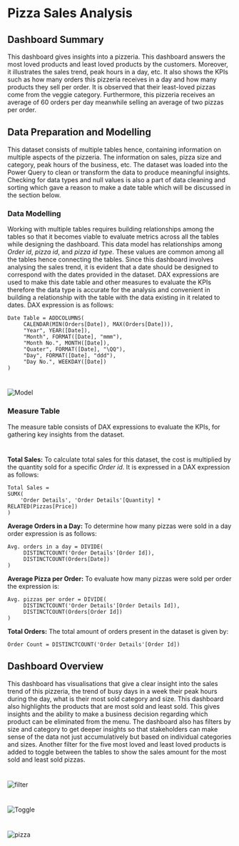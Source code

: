 # Pizza Sales Analysis

## Dashboard Summary
This dashboard gives insights into a pizzeria. This dashboard answers the most loved products and least loved products by the customers. Moreover, it illustrates the sales trend, peak hours in a day, etc. It also shows the KPIs such as how many orders this pizzeria receives in a day and how many products they sell per order. It is observed that their least-loved pizzas come from the veggie category. Furthermore, this pizzeria receives an average of 60 orders per day meanwhile selling an average of two pizzas per order.

## Data Preparation and Modelling
This dataset consists of multiple tables hence, containing information on multiple aspects of the pizzeria. The information on sales, pizza size and category, peak hours of the business, etc. The dataset was loaded into the Power Query to clean or transform the data to produce meaningful insights. Checking for data types and null values is also a part of data cleaning and sorting which gave a reason to make a date table which will be discussed in the section below.
### Data Modelling
Working with multiple tables requires building relationships among the tables so that it becomes viable to evaluate metrics across all the tables while designing the dashboard. This data model has relationships among _Order id_, _pizza id_, and _pizza id type_. These values are common among all the tables hence connecting the tables. Since this dashboard involves analysing the sales trend, it is evident that a date should be designed to correspond with the dates provided in the dataset. DAX expressions are used to make this date table and other measures to evaluate the KPIs therefore the data type is accurate for the analysis and convenient in building a relationship with the table with the data existing in it related to dates. DAX expression is as follows:
```
Date Table = ADDCOLUMNS(
     CALENDAR(MIN(Orders[Date]), MAX(Orders[Date])),
     "Year", YEAR([Date]),
     "Month", FORMAT([Date], "mmm"),
     "Month No.", MONTH([Date]),
     "Quater", FORMAT([Date], "\QQ"),
     "Day", FORMAT([Date], "ddd"),
     "Day No.", WEEKDAY([Date])
)
```
#
![Model](https://github.com/user-attachments/assets/d7c57465-2c39-4ed8-9c6f-c7f037ec45f3)
### Measure Table
The measure table consists of DAX expressions to evaluate the KPIs, for gathering key insights from the dataset.
#
**Total Sales:** To calculate total sales for this dataset, the cost is multiplied by the quantity sold for a specific _Order id_. It is expressed in a DAX expression as follows:
```
Total Sales = 
SUMX(
    'Order Details', 'Order Details'[Quantity] * RELATED(Pizzas[Price])
)
```
**Average Orders in a Day:** To determine how many pizzas were sold in a day order expression is as follows:
```
Avg. orders in a day = DIVIDE(
     DISTINCTCOUNT('Order Details'[Order Id]),
     DISTINCTCOUNT(Orders[Date])
)
```
**Average Pizza per Order:** To evaluate how many pizzas were sold per order the expression is:
```
Avg. pizzas per order = DIVIDE(
     DISTINCTCOUNT('Order Details'[Order Details Id]),
     DISTINCTCOUNT(Orders[Order Id])
)
```
**Total Orders:** The total amount of orders present in the dataset is given by:
```
Order Count = DISTINCTCOUNT('Order Details'[Order Id])
```

## Dashboard Overview
This dashboard has visualisations that give a clear insight into the sales trend of this pizzeria, the trend of busy days in a week their peak hours during the day, what is their most sold category and size. This dashboard also highlights the products that are most sold and least sold. This gives insights and the ability to make a business decision regarding which product can be eliminated from the menu. The dashboard also has filters by size and category to get deeper insights so that stakeholders can make sense of the data not just accumulatively but based on individual categories and sizes. Another filter for the five most loved and least loved products is added to toggle between the tables to show the sales amount for the most sold and least sold pizzas.
#
![filter](https://github.com/user-attachments/assets/98bdea2c-7b63-4f02-a3e6-b9f94c92d748)
#
![Toggle](https://github.com/user-attachments/assets/f46897c8-5f62-41dd-8391-62f06a04d3ab)
#
![pizza](https://github.com/user-attachments/assets/4a8735f6-4367-4097-b723-9bff828f3a31)
